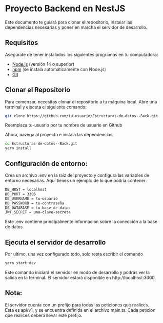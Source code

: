 # Proyecto Backend en NestJS

Este documento te guiará para clonar el repositorio, instalar las dependencias necesarias y poner en marcha el servidor de desarrollo.

## Requisitos

Asegúrate de tener instalados los siguientes programas en tu computadora:

- [Node.js](https://nodejs.org/) (versión 14 o superior)
- [npm](https://www.npmjs.com/) (se instala automáticamente con Node.js)
- [Git](https://git-scm.com/)

## Clonar el Repositorio

Para comenzar, necesitas clonar el repositorio a tu máquina local. Abre una terminal y ejecuta el siguiente comando:

```bash
git clone https://github.com/tu-usuario/Estructuras-de-datos--Back.git
```
Reemplaza tu-usuario por tu nombre de usuario en Github

Ahora, navega al proyecto e instala las dependencias:

```bash
cd Estructuras-de-datos--Back.git
yarn install
```
## Configuración de entorno:
Crea un archivo .env en la raíz del proyecto y configura las variables de entorno necesarias. Aquí tienes un ejemplo de lo que podría contener:
```bash
DB_HOST = localhost
DB_PORT = 3306
DB_USERNAME = tu-usuario
DB_PASSWORD = tu-contraseña
DB_DATABASE = tu-base-de-datos
JWT_SECRET = una-clave-secreta
```
Este .env contiene principalmente informacion sobre la conección a la base de datos.

## Ejecuta el servidor de desarrollo

Por ultimo, una vez configurado todo, solo resta escribir el comando
```bash
yarn start:dev
```
Este comando iniciará el servidor en modo de desarrollo y podrás ver la salida en la terminal. El servidor estará disponible en http://localhost:3000.

## Nota:
El servidor cuenta con un prefijo para todas las peticiones que realices. Esta es api/v1, y se encuentra definida en el archivo main.ts. Cada peticion que realices deberá llevar este prefijo.

